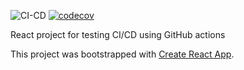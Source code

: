 ![CI-CD](https://github.com/rana-abhishek/react-app/workflows/CI-CD/badge.svg)
[![codecov](https://codecov.io/gh/rana-abhishek/react-app/branch/master/graph/badge.svg)](https://codecov.io/gh/rana-abhishek/react-app)


React project for testing CI/CD using GitHub actions

This project was bootstrapped with [Create React App](https://github.com/facebook/create-react-app).
